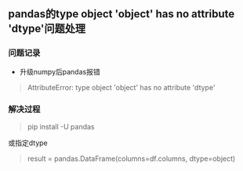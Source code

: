 ## **pandas的type object 'object' has no attribute 'dtype'问题处理**

### 问题记录

- 升级numpy后pandas报错

> AttributeError: type object 'object' has no attribute 'dtype'

### 解决过程

> pip install -U pandas

或指定dtype

> result = pandas.DataFrame(columns=df.columns, dtype=object)